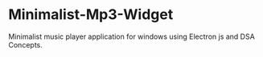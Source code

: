 # Minimalist-Mp3-Widget
Minimalist music player application for windows using Electron js and DSA Concepts.
